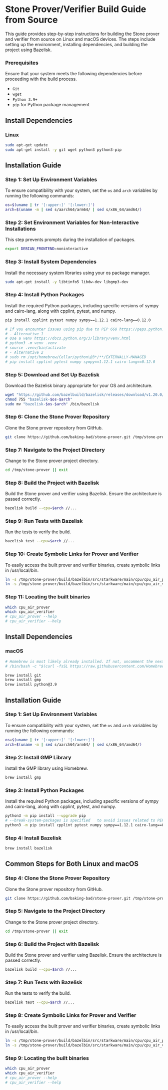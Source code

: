# Stone Prover/Verifier Build Guide from Source
This guide provides step-by-step instructions for building the Stone prover and verifier from source on Linux and macOS devices. The steps include setting up the environment, installing dependencies, and building the project using Bazelisk.

### Prerequisites
Ensure that your system meets the following dependencies before proceeding with the build process.

- `Git`
- `wget`
- `Python 3.9+`
- `pip` for Python package management

## Install Dependencies
### Linux
```sh
sudo apt-get update
sudo apt-get install -y git wget python3 python3-pip
```

## Installation Guide
### Step 1: Set Up Environment Variables
To ensure compatibility with your system, set the `os` and `arch` variables by running the following commands:

```sh
os=$(uname | tr '[:upper:]' '[:lower:]')
arch=$(uname -m | sed s/aarch64/arm64/ | sed s/x86_64/amd64/)
```

### Step 2: Set Environment Variables for Non-Interactive Installations
This step prevents prompts during the installation of packages.
```sh
export DEBIAN_FRONTEND=noninteractive
```

### Step 3: Install System Dependencies
Install the necessary system libraries using your os package manager.
```sh
sudo apt-get install -y libtinfo5 libdw-dev libgmp3-dev
```

### Step 4: Install Python Packages
Install the required Python packages, including specific versions of sympy and cairo-lang, along with cpplint, pytest, and numpy.
```sh
pip install cpplint pytest numpy sympy==1.12.1 cairo-lang==0.12.0

# If you encounter issues using pip due to PEP 668 https://peps.python.org/pep-0668/
# - Alternative 1
# Use a venv https://docs.python.org/3/library/venv.html
# python3 -m venv .venv
# source .venv/bin/activate
# - Alternative 2
# sudo rm /opt/homebrew/Cellar/python\@3*/**/EXTERNALLY-MANAGED
# pip install cpplint pytest numpy sympy==1.12.1 cairo-lang==0.12.0 
```

### Step 5: Download and Set Up Bazelisk
Download the Bazelisk binary appropriate for your OS and architecture.
```sh
wget "https://github.com/bazelbuild/bazelisk/releases/download/v1.20.0/bazelisk-$os-$arch"
chmod 755 "bazelisk-$os-$arch"
sudo mv "bazelisk-$os-$arch" /bin/bazelisk
```

### Step 6: Clone the Stone Prover Repository
Clone the Stone prover repository from GitHub.
```sh
git clone https://github.com/baking-bad/stone-prover.git /tmp/stone-prover
```

### Step 7: Navigate to the Project Directory
Change to the Stone prover project directory.
```sh
cd /tmp/stone-prover || exit
```

### Step 8: Build the Project with Bazelisk
Build the Stone prover and verifier using Bazelisk. Ensure the architecture is passed correctly.
```sh
bazelisk build --cpu=$arch //...
```

### Step 9: Run Tests with Bazelisk
Run the tests to verify the build.
```sh
bazelisk test --cpu=$arch //...
```

### Step 10: Create Symbolic Links for Prover and Verifier
To easily access the built prover and verifier binaries, create symbolic links in /usr/local/bin.
```sh
ln -s /tmp/stone-prover/build/bazelbin/src/starkware/main/cpu/cpu_air_prover /usr/local/bin/cpu_air_prover
ln -s /tmp/stone-prover/build/bazelbin/src/starkware/main/cpu/cpu_air_verifier /usr/local/bin/cpu_air_verifier
```

### Step 11: Locating the built binaries
```sh
which cpu_air_prover
which cpu_air_verifier
# cpu_air_prover --help
# cpu_air_verifier --help
```

## Install Dependencies
### macOS
```sh
# Homebrew is most likely already installed. If not, uncomment the next line.
# /bin/bash -c "$(curl -fsSL https://raw.githubusercontent.com/Homebrew/install/HEAD/install.sh)"

brew install git
brew install gmp
brew install python@3.9
```
## Installation Guide
### Step 1: Set Up Environment Variables
To ensure compatibility with your system, set the `os` and `arch` variables by running the following commands:

```sh
os=$(uname | tr '[:upper:]' '[:lower:]')
arch=$(uname -m | sed s/aarch64/arm64/ | sed s/x86_64/amd64/)
```

### Step 2: Install GMP Library
Install the GMP library using Homebrew.
```sh
brew install gmp
```

### Step 3: Install Python Packages
Install the required Python packages, including specific versions of sympy and cairo-lang, along with cpplint, pytest, and numpy.
```sh
python3 -m pip install --upgrade pip
# --break-system-packages is specified   to avoid issues related to PEP 668 https://peps.python.org/pep-0668/
python3 -m pip install cpplint pytest numpy sympy==1.12.1 cairo-lang==0.12.0 --break-system-packages
```

### Step 4: Install Bazelisk
```sh
brew install bazelisk
```

## Common Steps for Both Linux and macOS
### Step 4: Clone the Stone Prover Repository
Clone the Stone prover repository from GitHub.
```sh
git clone https://github.com/baking-bad/stone-prover.git /tmp/stone-prover
```

### Step 5: Navigate to the Project Directory
Change to the Stone prover project directory.
```sh
cd /tmp/stone-prover || exit
```

### Step 6: Build the Project with Bazelisk
Build the Stone prover and verifier using Bazelisk. Ensure the architecture is passed correctly.
```sh
bazelisk build --cpu=$arch //...
```

### Step 7: Run Tests with Bazelisk
Run the tests to verify the build.
```sh
bazelisk test --cpu=$arch //...
```

### Step 8: Create Symbolic Links for Prover and Verifier
To easily access the built prover and verifier binaries, create symbolic links in /usr/local/bin.
```sh
ln -s /tmp/stone-prover/build/bazelbin/src/starkware/main/cpu/cpu_air_prover /usr/local/bin/cpu_air_prover
ln -s /tmp/stone-prover/build/bazelbin/src/starkware/main/cpu/cpu_air_verifier /usr/local/bin/cpu_air_verifier
```

### Step 9: Locating the built binaries
```sh
which cpu_air_prover
which cpu_air_verifier
# cpu_air_prover --help
# cpu_air_verifier --help
```